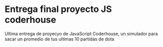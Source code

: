 # Entrega final proyecto JS coderhouse
 Ultima entrega de proyecyo de JavaScript Coderhouse, un simulador para sacar un promedio de tus ultimas 10 partidas de dota
